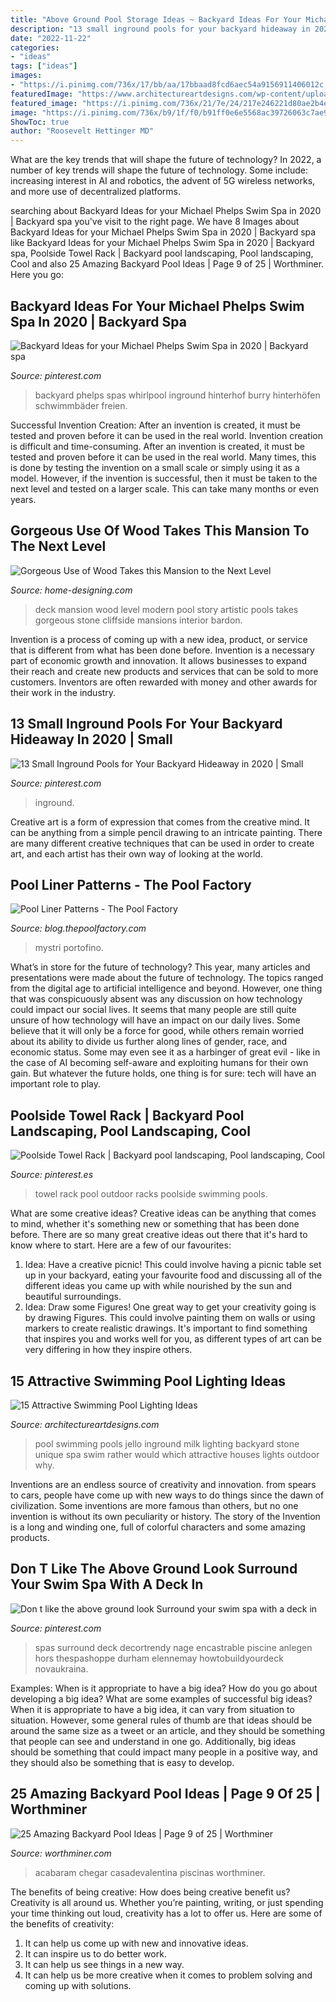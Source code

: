```yaml
---
title: "Above Ground Pool Storage Ideas ~ Backyard Ideas For Your Michael Phelps Swim Spa In 2020"
description: "13 small inground pools for your backyard hideaway in 2020"
date: "2022-11-22"
categories:
- "ideas"
tags: ["ideas"]
images:
- "https://i.pinimg.com/736x/17/bb/aa/17bbaad8fcd6aec54a9156911406012c.jpg"
featuredImage: "https://www.architectureartdesigns.com/wp-content/uploads/2015/09/11-630x420.jpg"
featured_image: "https://i.pinimg.com/736x/21/7e/24/217e246221d80ae2b4ee3230358235bf--towel-racks-outdoor-ideas.jpg"
image: "https://i.pinimg.com/736x/b9/1f/f0/b91ff0e6e5568ac39726063c7ae9dba4.jpg"
ShowToc: true
author: "Roosevelt Hettinger MD"
---
```



What are the key trends that will shape the future of technology?
In 2022, a number of key trends will shape the future of technology. Some include: increasing interest in AI and robotics, the advent of 5G wireless networks, and more use of decentralized platforms.

	

		
searching about Backyard Ideas for your Michael Phelps Swim Spa in 2020 | Backyard spa you've visit to the right page. We have 8 Images about Backyard Ideas for your Michael Phelps Swim Spa in 2020 | Backyard spa like Backyard Ideas for your Michael Phelps Swim Spa in 2020 | Backyard spa, Poolside Towel Rack | Backyard pool landscaping, Pool landscaping, Cool and also 25 Amazing Backyard Pool Ideas | Page 9 of 25 | Worthminer. Here you go:
		
    
## Backyard Ideas For Your Michael Phelps Swim Spa In 2020 | Backyard Spa

<img loading=lazy src="https://i.pinimg.com/736x/17/bb/aa/17bbaad8fcd6aec54a9156911406012c.jpg" onerror="this.onerror=null;this.src='https://tse2.mm.bing.net/th?id=OIP.mJ-9glr-AXV9QYceNMY1AAHaIV&amp;pid=15.1';" alt="Backyard Ideas for your Michael Phelps Swim Spa in 2020 | Backyard spa">

_Source: pinterest.com_

>backyard phelps spas whirlpool inground hinterhof burry hinterhöfen schwimmbäder freien. 

	

Successful Invention Creation: After an invention is created, it must be tested and proven before it can be used in the real world.
Invention creation is difficult and time-consuming. After an invention is created, it must be tested and proven before it can be used in the real world. Many times, this is done by testing the invention on a small scale or simply using it as a model. However, if the invention is successful, then it must be taken to the next level and tested on a larger scale. This can take many months or even years.

    
## Gorgeous Use Of Wood Takes This Mansion To The Next Level

<img loading=lazy src="http://cdn.home-designing.com/wp-content/uploads/2015/09/two-story-pool-deck-600x400.jpg" onerror="this.onerror=null;this.src='https://tse1.mm.bing.net/th?id=OIP.O3bygbMJE_tiChN-91XVzAHaE8&amp;pid=15.1';" alt="Gorgeous Use of Wood Takes this Mansion to the Next Level">

_Source: home-designing.com_

>deck mansion wood level modern pool story artistic pools takes gorgeous stone cliffside mansions interior bardon. 

	

Invention is a process of coming up with a new idea, product, or service that is different from what has been done before. Invention is a necessary part of economic growth and innovation. It allows businesses to expand their reach and create new products and services that can be sold to more customers. Inventors are often rewarded with money and other awards for their work in the industry.

    
## 13 Small Inground Pools For Your Backyard Hideaway In 2020 | Small

<img loading=lazy src="https://i.pinimg.com/736x/b9/1f/f0/b91ff0e6e5568ac39726063c7ae9dba4.jpg" onerror="this.onerror=null;this.src='https://tse1.mm.bing.net/th?id=OIP.vD2GMneDryiwn2mpNccxvQHaJ4&amp;pid=15.1';" alt="13 Small Inground Pools for Your Backyard Hideaway in 2020 | Small">

_Source: pinterest.com_

>inground. 

	

Creative art is a form of expression that comes from the creative mind. It can be anything from a simple pencil drawing to an intricate painting. There are many different creative techniques that can be used in order to create art, and each artist has their own way of looking at the world.

    
## Pool Liner Patterns - The Pool Factory

<img loading=lazy src="https://blog-media.thepoolfactory.com/blog/wp-content/uploads/2016/07/pool-liner-mystri-gold-3.jpg" onerror="this.onerror=null;this.src='https://tse1.mm.bing.net/th?id=OIP.ky8QNwlJp_RVa-w_-z1E1wHaFj&amp;pid=15.1';" alt="Pool Liner Patterns - The Pool Factory">

_Source: blog.thepoolfactory.com_

>mystri portofino. 

	

What’s in store for the future of technology?
This year, many articles and presentations were made about the future of technology. The topics ranged from the digital age to artificial intelligence and beyond. However, one thing that was conspicuously absent was any discussion on how technology could impact our social lives. 
It seems that many people are still quite unsure of how technology will have an impact on our daily lives. Some believe that it will only be a force for good, while others remain worried about its ability to divide us further along lines of gender, race, and economic status. Some may even see it as a harbinger of great evil - like in the case of AI becoming self-aware and exploiting humans for their own gain. But whatever the future holds, one thing is for sure: tech will have an important role to play.

    
## Poolside Towel Rack | Backyard Pool Landscaping, Pool Landscaping, Cool

<img loading=lazy src="https://i.pinimg.com/736x/21/7e/24/217e246221d80ae2b4ee3230358235bf--towel-racks-outdoor-ideas.jpg" onerror="this.onerror=null;this.src='https://tse3.mm.bing.net/th?id=OIP.PqhCuNx60DU2hZ57FlnayAHaLI&amp;pid=15.1';" alt="Poolside Towel Rack | Backyard pool landscaping, Pool landscaping, Cool">

_Source: pinterest.es_

>towel rack pool outdoor racks poolside swimming pools. 

	

What are some creative ideas?
Creative ideas can be anything that comes to mind, whether it's something new or something that has been done before. There are so many great creative ideas out there that it's hard to know where to start. Here are a few of our favourites: 
1. Idea: Have a creative picnic! This could involve having a picnic table set up in your backyard, eating your favourite food and discussing all of the different ideas you came up with while nourished by the sun and beautiful surroundings. 
2. Idea: Draw some Figures! One great way to get your creativity going is by drawing Figures. This could involve painting them on walls or using markers to create realistic drawings. It's important to find something that inspires you and works well for you, as different types of art can be very differing in how they inspire others. 

    
## 15 Attractive Swimming Pool Lighting Ideas

<img loading=lazy src="https://www.architectureartdesigns.com/wp-content/uploads/2015/09/11-630x420.jpg" onerror="this.onerror=null;this.src='https://tse2.mm.bing.net/th?id=OIP.3Z6KjQBjKxUGuG8hQ-_k_QHaE8&amp;pid=15.1';" alt="15 Attractive Swimming Pool Lighting Ideas">

_Source: architectureartdesigns.com_

>pool swimming pools jello inground milk lighting backyard stone unique spa swim rather would which attractive houses lights outdoor why. 

	

Inventions are an endless source of creativity and innovation. from spears to cars, people have come up with new ways to do things since the dawn of civilization. Some inventions are more famous than others, but no one invention is without its own peculiarity or history. The story of the Invention is a long and winding one, full of colorful characters and some amazing products.

    
## Don T Like The Above Ground Look Surround Your Swim Spa With A Deck In

<img loading=lazy src="https://i.pinimg.com/736x/68/4c/45/684c45b1255d9b74b5ec172bf6f82fc6.jpg" onerror="this.onerror=null;this.src='https://tse1.mm.bing.net/th?id=OIP.q57aRS9SAtgcKf47J8qEVgHaLG&amp;pid=15.1';" alt="Don t like the above ground look Surround your swim spa with a deck in">

_Source: pinterest.com_

>spas surround deck decortrendy nage encastrable piscine anlegen hors thespashoppe durham elennemay howtobuildyourdeck novaukraina. 

	

Examples: When is it appropriate to have a big idea? How do you go about developing a big idea? What are some examples of successful big ideas?
When it is appropriate to have a big idea, it can vary from situation to situation. However, some general rules of thumb are that ideas should be around the same size as a tweet or an article, and they should be something that people can see and understand in one go. Additionally, big ideas should be something that could impact many people in a positive way, and they should also be something that is easy to develop.

    
## 25 Amazing Backyard Pool Ideas | Page 9 Of 25 | Worthminer

<img loading=lazy src="https://worthminer.com/wp-content/uploads/2018/07/Pool-9.jpg" onerror="this.onerror=null;this.src='https://tse4.mm.bing.net/th?id=OIP.2g8YqHm7d-GOaQdQVQbFfwHaLG&amp;pid=15.1';" alt="25 Amazing Backyard Pool Ideas | Page 9 of 25 | Worthminer">

_Source: worthminer.com_

>acabaram chegar casadevalentina piscinas worthminer. 

	

The benefits of being creative: How does being creative benefit us?
Creativity is all around us. Whether you’re painting, writing, or just spending your time thinking out loud, creativity has a lot to offer us. Here are some of the benefits of creativity: 
1. It can help us come up with new and innovative ideas.
2. It can inspire us to do better work.
3. It can help us see things in a new way.
4. It can help us be more creative when it comes to problem solving and coming up with solutions.

